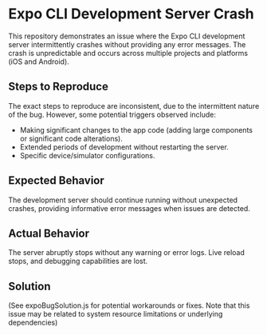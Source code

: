 # Expo CLI Development Server Crash

This repository demonstrates an issue where the Expo CLI development server intermittently crashes without providing any error messages. The crash is unpredictable and occurs across multiple projects and platforms (iOS and Android).

## Steps to Reproduce

The exact steps to reproduce are inconsistent, due to the intermittent nature of the bug. However, some potential triggers observed include:

* Making significant changes to the app code (adding large components or significant code alterations).
* Extended periods of development without restarting the server. 
* Specific device/simulator configurations. 

## Expected Behavior

The development server should continue running without unexpected crashes, providing informative error messages when issues are detected.

## Actual Behavior

The server abruptly stops without any warning or error logs. Live reload stops, and debugging capabilities are lost.

## Solution

(See expoBugSolution.js for potential workarounds or fixes. Note that this issue may be related to system resource limitations or underlying dependencies)